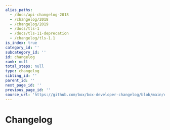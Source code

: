 ```yaml
---
alias_paths:
  - /docs/api-changelog-2018
  - /changelog/2018
  - /changelog/2019
  - /docs/tls-1
  - /docs/tls-11-deprecation
  - /changelog/tls-1.1
is_index: true
category_id: ''
subcategory_id: ''
id: changelog
rank: null
total_steps: null
type: changelog
sibling_id: ''
parent_id: ''
next_page_id: ''
previous_page_id: ''
source_url: 'https://github.com/box/box-developer-changelog/blob/main/content/index.md'
---
```

# Changelog